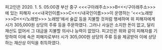 피고인은 2020. 1. 5. 05:00경 부산 중구 <<<구아래주소>>>B<<</구아래주소>>>에 있는 피해자 <<<내국인이름>>>C<<</내국인이름>>>이 운영하는 '<<<노래방>>>D<<</노래방>>> 노래방'에서 술값 등을 지불할 것처럼 행세하며 위 피해자에게 시가 305,000원 상당의 주류 등을 주문하였다. 그러나 사실은 소지한 돈이 없고, 달리 재산도 없어서 그 대금을 지불할 의사나 능력이 없었다.
피고인은 위와 같이 피해자를 기망하여 이에 속은 피해자로부터 시가 305,000원 상당의 주류 등을 제공받아 이에 상당하는 재산상 이익을 취득하였다.